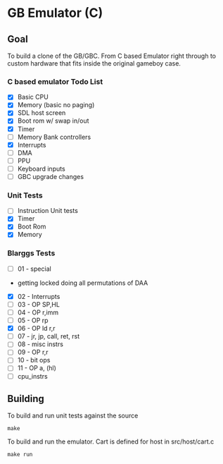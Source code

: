 # GB Emulator (C)

## Goal
To build a clone of the GB/GBC. From C based Emulator right through to custom
hardware that fits inside the original gameboy case.

### C based emulator Todo List
- [x] Basic CPU
- [x] Memory (basic no paging)
- [x] SDL host screen
- [x] Boot rom w/ swap in/out
- [x] Timer
- [ ] Memory Bank controllers
- [x] Interrupts
- [ ] DMA
- [ ] PPU
- [ ] Keyboard inputs
- [ ] GBC upgrade changes

### Unit Tests
- [ ] Instruction Unit tests
- [x] Timer
- [x] Boot Rom
- [x] Memory

### Blarggs Tests
- [ ] 01 - special
- getting locked doing all permutations of DAA
- [x] 02 - Interrupts
- [ ] 03 - OP SP,HL
- [ ] 04 - OP r,imm
- [ ] 05 - OP rp
- [x] 06 - OP ld r,r
- [ ] 07 - jr, jp, call, ret, rst
- [ ] 08 - misc instrs
- [ ] 09 - OP r,r
- [ ] 10 - bit ops
- [ ] 11 - OP a, (hl)
- [ ] cpu_instrs

## Building
To build and run unit tests against the source

```
make
```

To build and run the emulator. Cart is defined for host in src/host/cart.c
```
make run
```
